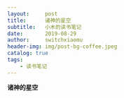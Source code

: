 ```yaml
---
layout:     post
title:      诸神的星空
subtitle:   小木的读书笔记
date:       2019-08-29
author:     switchxiaomu
header-img: img/post-bg-coffee.jpeg
catalog: true
tags:                              
    - 读书笔记
---
```

**诸神的星空**


